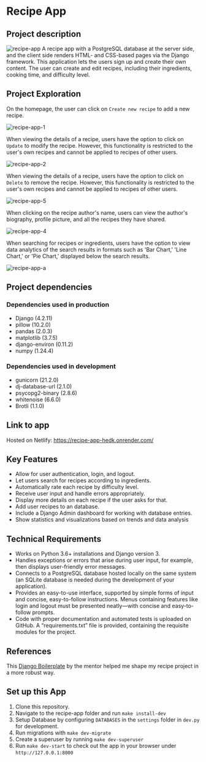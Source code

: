 # Recipe App
## Project description
![recipe-app](https://github.com/IsabelWen/recipe-app/assets/85120051/2cacaedf-28e6-45e3-9840-5b27b2a97a9b)
A recipe app with a PostgreSQL database at the server side, and the client side renders HTML- and CSS-based pages via the Django framework. This application lets the users sign up and create their own content. The user can create and edit recipes, including their ingredients, cooking time, and difficulty level.

## Project Exploration
On the homepage, the user can click on ```Create new recipe``` to add a new recipe.

![recipe-app-1](https://github.com/IsabelWen/recipe-app/assets/85120051/e5b1c5a2-f5e6-48b4-889a-14a06202b73d)


When viewing the details of a recipe, users have the option to click on ```Update``` to modify the recipe. However, this functionality is restricted to the user's own recipes and cannot be applied to recipes of other users.

![recipe-app-2](https://github.com/IsabelWen/recipe-app/assets/85120051/ea6fb597-2374-4cb7-b34e-ff693908c69f)


When viewing the details of a recipe, users have the option to click on ```Delete``` to remove the recipe. However, this functionality is restricted to the user's own recipes and cannot be applied to recipes of other users.

![recipe-app-5](https://github.com/IsabelWen/recipe-app/assets/85120051/500b456a-04de-44f7-b682-e01c849697e5)


When clicking on the recipe author's name, users can view the author's biography, profile picture, and all the recipes they have shared.

![recipe-app-4](https://github.com/IsabelWen/recipe-app/assets/85120051/0f7bc732-4a8a-41db-bb9d-bcd82463b80d)


When searching for recipes or ingredients, users have the option to view data analytics of the search results in formats such as 'Bar Chart,' 'Line Chart,' or 'Pie Chart,' displayed below the search results.

![recipe-app-a](https://github.com/IsabelWen/recipe-app/assets/85120051/ee8b7ad8-c3ba-4fd5-b5a0-e210baba5def)


## Project dependencies
### Dependencies used in production
* Django (4.2.11)
* pillow (10.2.0)
* pandas (2.0.3)
* matplotlib (3.7.5)
* django-environ (0.11.2)
* numpy (1.24.4)

### Dependencies used in development
* gunicorn (21.2.0)
* dj-database-url (2.1.0)
* psycopg2-binary (2.8.6)
* whitenoise (6.6.0)
* Brotli (1.1.0)

## Link to app
Hosted on Netlify: https://recipe-app-hedk.onrender.com/

## Key Features
* Allow for user authentication, login, and logout.
* Let users search for recipes according to ingredients.
* Automatically rate each recipe by difficulty level.
* Receive user input and handle errors appropriately.
* Display more details on each recipe if the user asks for that.
* Add user recipes to an database.
* Include a Django Admin dashboard for working with database entries.
* Show statistics and visualizations based on trends and data analysis

## Technical Requirements
* Works on Python 3.6+ installations and Django version 3.
* Handles exceptions or errors that arise during user input, for example, then displays user-friendly error messages.
* Connects to a PostgreSQL database hosted locally on the same system (an SQLite database is needed during the development of your application).
* Provides an easy-to-use interface, supported by simple forms of input and concise, easy-to-follow instructions. Menus containing features like login and logout must be presented neatly—with concise and easy-to-follow prompts.
* Code with proper documentation and automated tests is uploaded on GitHub. A “requirements.txt” file is provided, containing the requisite modules for the project.

## References
This [Django Boilerplate](https://github.com/Eyongkevin/django-boilerplate) by the mentor helped me shape my recipe project in a more robust way.

## Set up this App
1. Clone this repository.
2. Navigate to the recipe-app folder and run ```make install-dev```
3. Setup Database by configuring ```DATABASES``` in the ```settings``` folder in ```dev.py``` for development.
4. Run migrations with ```make dev-migrate```
5. Create a superuser by running ```make dev-superuser```
6. Run ```make dev-start``` to check out the app in your browser under ```http://127.0.0.1:8000```